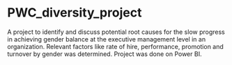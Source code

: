 # PWC_diversity_project
A project to identify and discuss potential root causes for the slow progress in achieving gender balance at the executive management level in an organization. Relevant factors like rate of hire, performance, promotion and turnover by gender was determined. Project was done on Power BI.
